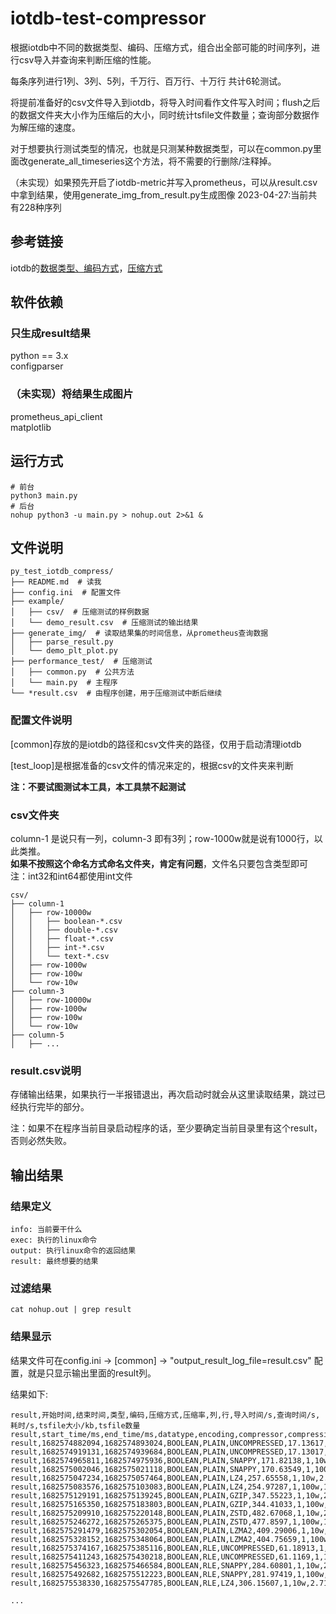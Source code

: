 # iotdb-test-compressor
根据iotdb中不同的数据类型、编码、压缩方式，组合出全部可能的时间序列，进行csv导入并查询来判断压缩的性能。  

每条序列进行1列、3列、5列，千万行、百万行、十万行 共计6轮测试。  

将提前准备好的csv文件导入到iotdb，将导入时间看作文件写入时间；flush之后的数据文件夹大小作为压缩后的大小，同时统计tsfile文件数量；查询部分数据作为解压缩的速度。  

对于想要执行测试类型的情况，也就是只测某种数据类型，可以在common.py里面改generate_all_timeseries这个方法，将不需要的行删除/注释掉。  

（未实现）如果预先开启了iotdb-metric并写入prometheus，可以从result.csv中拿到结果，使用generate_img_from_result.py生成图像
2023-04-27:当前共有228种序列


## 参考链接
iotdb的[数据类型、编码方式](https://iotdb.apache.org/zh/UserGuide/Master/Data-Concept/Encoding.html#%E5%9F%BA%E6%9C%AC%E7%BC%96%E7%A0%81%E6%96%B9%E5%BC%8F)，[压缩方式](https://iotdb.apache.org/zh/UserGuide/Master/Data-Concept/Compression.html)

## 软件依赖
### 只生成result结果
python == 3.x  
configparser  
### （未实现）将结果生成图片
prometheus_api_client  
matplotlib  


## 运行方式
```shell
# 前台
python3 main.py
# 后台
nohup python3 -u main.py > nohup.out 2>&1 &
```
## 文件说明
```shell
py_test_iotdb_compress/
├── README.md  # 读我
├── config.ini  # 配置文件 
├── example/
│   ├── csv/  # 压缩测试的样例数据
│   └── demo_result.csv  # 压缩测试的输出结果
├── generate_img/  # 读取结果集的时间信息，从prometheus查询数据
│   ├── parse_result.py
│   └── demo_plt_plot.py
├── performance_test/  # 压缩测试
│   ├── common.py  # 公共方法
│   └── main.py  # 主程序
└── *result.csv  # 由程序创建，用于压缩测试中断后继续
```
### 配置文件说明
[common]存放的是iotdb的路径和csv文件夹的路径，仅用于启动清理iotdb  

[test_loop]是根据准备的csv文件的情况来定的，根据csv的文件夹来判断  

**注：不要试图测试本工具，本工具禁不起测试**  

### csv文件夹
column-1 是说只有一列，column-3 即有3列；row-1000w就是说有1000行，以此类推。  
**如果不按照这个命名方式命名文件夹，肯定有问题**，文件名只要包含类型即可  
注：int32和int64都使用int文件
```shell
csv/
├── column-1
│   ├── row-10000w
│   │   ├── boolean-*.csv
│   │   ├── double-*.csv
│   │   ├── float-*.csv
│   │   ├── int-*.csv
│   │   └── text-*.csv
│   ├── row-1000w
│   ├── row-100w
│   └── row-10w
├── column-3
│   ├── row-10000w
│   ├── row-1000w
│   ├── row-100w
│   └── row-10w
├── column-5
│   ├── ...
```
### result.csv说明
存储输出结果，如果执行一半报错退出，再次启动时就会从这里读取结果，跳过已经执行完毕的部分。  

注：如果不在程序当前目录启动程序的话，至少要确定当前目录里有这个result，否则必然失败。  

## 输出结果
### 结果定义
```shell
info: 当前要干什么
exec: 执行的linux命令
output: 执行linux命令的返回结果
result: 最终想要的结果
```
### 过滤结果
```shell
cat nohup.out | grep result
```
### 结果显示
结果文件可在config.ini -> [common] -> "output_result_log_file=result.csv" 配置，就是只显示输出里面的result列。 

结果如下:   
```shell
result,开始时间,结束时间,类型,编码,压缩方式,压缩率,列,行,导入时间/s,查询时间/s,耗时/s,tsfile大小/kb,tsfile数量
result,start_time/ms,end_time/ms,datatype,encoding,compressor,compression_rate,column,row,import_elapsed_time/s,query_elapsed_time/s,data_size/b,tsfile_count
result,1682574882094,1682574893024,BOOLEAN,PLAIN,UNCOMPRESSED,17.13617,1,10w,2.843,5.369,119399,1
result,1682574919131,1682574939684,BOOLEAN,PLAIN,UNCOMPRESSED,17.13017,1,100w,11.221,6.504,1194387,11
result,1682574965811,1682574975936,BOOLEAN,PLAIN,SNAPPY,171.82138,1,10w,2.856,4.606,11908,1
result,1682575002046,1682575021118,BOOLEAN,PLAIN,SNAPPY,170.63549,1,100w,11.718,4.78,119905,11
result,1682575047234,1682575057464,BOOLEAN,PLAIN,LZ4,257.65558,1,10w,2.844,4.789,7941,1
result,1682575083576,1682575103083,BOOLEAN,PLAIN,LZ4,254.97287,1,100w,11.271,5.523,80244,11
result,1682575129191,1682575139245,BOOLEAN,PLAIN,GZIP,347.55223,1,10w,2.769,4.615,5887,1
result,1682575165350,1682575183803,BOOLEAN,PLAIN,GZIP,344.41033,1,100w,11.063,4.628,59406,11
result,1682575209910,1682575220148,BOOLEAN,PLAIN,ZSTD,482.67068,1,10w,2.912,4.834,4239,1
result,1682575246272,1682575265375,BOOLEAN,PLAIN,ZSTD,477.8597,1,100w,11.227,5.137,42816,11
result,1682575291479,1682575302054,BOOLEAN,PLAIN,LZMA2,409.29006,1,10w,2.95,4.837,4999,1
result,1682575328152,1682575348064,BOOLEAN,PLAIN,LZMA2,404.75659,1,100w,11.609,5.43,50549,11
result,1682575374167,1682575385116,BOOLEAN,RLE,UNCOMPRESSED,61.18913,1,10w,2.824,5.51,33438,1
result,1682575411243,1682575430218,BOOLEAN,RLE,UNCOMPRESSED,61.1169,1,100w,10.948,5.321,334769,11
result,1682575456323,1682575466584,BOOLEAN,RLE,SNAPPY,284.60801,1,10w,2.936,4.684,7189,1
result,1682575492682,1682575512223,BOOLEAN,RLE,SNAPPY,281.97419,1,100w,11.176,5.63,72560,11
result,1682575538330,1682575547785,BOOLEAN,RLE,LZ4,306.15607,1,10w,2.716,4.206,6683,1

...
```

